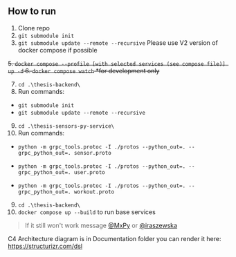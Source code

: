 
## How to run

1. Clone repo
2. ```git submodule init```
3. ```git submodule update --remote --recursive```
   Please use V2 version of docker compose if possible


~~5. ```docker compose --profile [with selected services (see compose file)] up -d```
6. ```docker compose watch``` *for development only~~

7. ```cd .\thesis-backend\```
8. Run commands:
- ```git submodule init```
- ```git submodule update --remote --recursive```

9. ```cd .\thesis-sensors-py-service\```
10. Run commands:
- `python -m grpc_tools.protoc -I ./protos --python_out=. --grpc_python_out=. sensor.proto`

- `python -m grpc_tools.protoc -I ./protos --python_out=. --grpc_python_out=. user.proto`

- `python -m grpc_tools.protoc -I ./protos --python_out=. --grpc_python_out=. workout.proto`
9. ```cd .\thesis-backend\```
10. ```docker compose up --build``` to run base services


> If it still won't work message [@MxPy](https://github.com/MxPy) or [@iraszewska](https://github.com/iraszewska)



C4 Architecture diagram is in Documentation folder
you can render it here: https://structurizr.com/dsl
